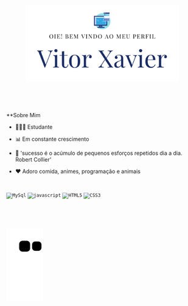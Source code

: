 
<p align="center"><img width="80%" alt="Oie! Bem vindo ao meu perfil" src="./assets/Welcome.png" /></p>

<br>
<br>

##
**Sobre Mim

- 👨🏻‍🎓 Estudante

- 📊 Em constante crescimento

- 💬 'sucesso é o acúmulo de pequenos esforços repetidos dia a dia. Robert Collier'

- ❤️ Adoro comida, animes, programação e animais

<br>

<code><img height="20" alt="MySql" src="https://img.shields.io/badge/MySQL-00000F?style=for-the-badge&logo=mysql&logoColor=white"></code>
<code><img height="20" alt="javascript" src="https://img.shields.io/badge/JavaScript-323330?style=for-the-badge&logo=javascript&logoColor=F7DF1E"></code>
<code><img height="20" alt="HTML5" src="https://img.shields.io/badge/HTML5-E34F26?style=for-the-badge&logo=html5&logoColor=white"></code>
<code><img height="20" alt="CSS3" src="https://img.shields.io/badge/CSS3-1572B6?style=for-the-badge&logo=css3&logoColor=white"></code>
           
<br><br>

##
![snake gif](https://github.com/VitXP/VitXP/blob/output/github-contribution-grid-snake.svg)
